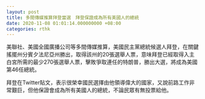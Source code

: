 ```yaml
---
layout: post
title: 多間傳媒推算拜登當選　拜登保證成為所有美國人的總統
date: 2020-11-08 01:01:14.000000000 +08:00
categories: rthk
---
```


美聯社、美國全國廣播公司等多間傳媒推算，美國民主黨總統候選人拜登，在關鍵搖擺州分賓夕法尼亞州勝出，取得該州的20張選舉人票，意味拜登已經取得入主白宮所需的最少270張選舉人票，擊敗爭取連任的特朗普，勝出大選，將成為美國第46任總統。

拜登在Twitter貼文，表示很榮幸國民選擇由他領導偉大的國家，又說前路工作非常艱巨，但他保證會成為所有美國人的總統，不論民眾有無投票給他。
